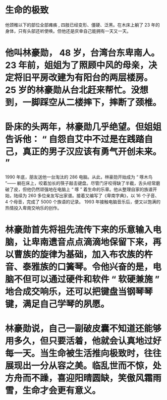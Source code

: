 # 生命的极致

他颈椎以下的部位全部瘫痪 , 四肢已经变形、僵硬、泛黑。在木床上躺了 23 年的身体，只有头部还听使唤。但他还是庆幸自己能拥有一天又一天。 
# 他叫林豪勋， 48 岁，台湾台东卑南人。 23 年前，姐姐为了照顾中风的母亲，决定将旧平房改建为有阳台的两层楼房。 25 岁的林豪勋从台北赶来帮忙。没想到，一脚踩空从二楼摔下，摔断了颈椎。 
# 卧床的头两年，林豪勋几乎绝望。但姐姐告诉他： “ 自怨自艾中不过是在践踏自己，真正的男子汉应该有勇气开创未来。 ” 


1990 年底，朋友送他一台淘汰的 286 电脑。从此，林豪勋开始成为 “ 啄木鸟 ”—— 躺在床上，咬着加长的筷子敲击键盘。尽管门牙咬得缺了半截，舌头经常磨破了皮，但他仍然顽强地在电脑上 “ 啄 ” 着生命的乐章。他从整理自家的族谱开始，陆续为 260 多位亲友写出家谱。接着又编写了《卑南字典》，以 16 个子音、 4 个母音，完成了 5000 个族语的记录。 1993 年接触电脑音乐后，便又以饱满的热情投入卑南交响乐的创作。 
# 林豪勋首先将祖先流传下来的乐意输入电脑，让卑南遗音点点滴滴地保留下来，再以曹族的旋律为基础，加入布农族的杵音、泰雅族的口簧琴。令他兴奋的是，电脑不但可以通过硬件和软件 “ 软硬兼施 ” 地合成交响乐，还可以把键盘当钢琴琴键，满足自己学琴的夙愿。 
# 林豪勋说，自己一副破皮囊不知道还能够用多久，但只要活着，他就会认真地过好每一天。当生命被生活推向极致时，往往展现出一分从容之美。临乱世而不惊，处方舟而不躁，喜迎阳晴圆缺，笑傲风霜雨雪，生命才会更有意义。
  